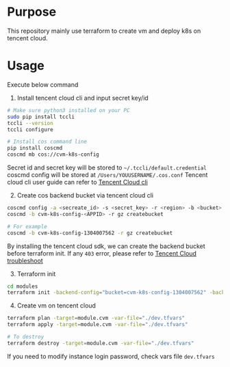 # Purpose
This repository mainly use terraform to create vm and deploy k8s on tencent cloud.

# Usage
Execute below command
1. Install tencent cloud cli and input secret key/id
```bash
# Make sure python3 installed on your PC
sudo pip install tccli
tccli --version
tccli configure

# Install cos command line
pip install coscmd
coscmd mb cos://cvm-k8s-config
```
Secret id and secret key will be stored to `~/.tccli/default.credential`
coscmd config will be stored at `/Users/YOUUSERNAME/.cos.conf`
Tencent cloud cli user guide can refer to [Tencent Cloud cli](https://cloud.tencent.com/document/product/440/34012)

2. Create cos backend bucket via tencent cloud cli
```bash
coscmd config -a <secreate_id> -s <secret_key> -r <region> -b <bucket>
coscmd -b cvm-k8s-config-<APPID> -r gz createbucket

# For example
coscmd -b cvm-k8s-config-1304007562 -r gz createbucket
```
By installing the tencent cloud sdk, we can create the backend bucket before terraform init.
If any `403` error, please refer to [Tencent Cloud troubleshoot](https://cloud.tencent.com/document/product/436/54303)

3. Terraform init
```bash
cd modules
terraform init -backend-config="bucket=cvm-k8s-config-1304007562" -backend-config="region=ap-guangzhou"
```

4. Create vm on tencent cloud
```bash
terraform plan -target=module.cvm -var-file="./dev.tfvars"
terraform apply -target=module.cvm -var-file="./dev.tfvars"

# To destroy 
terraform destroy -target=module.cvm -var-file="./dev.tfvars"
```

If you need to modify instance login password, check vars file `dev.tfvars`